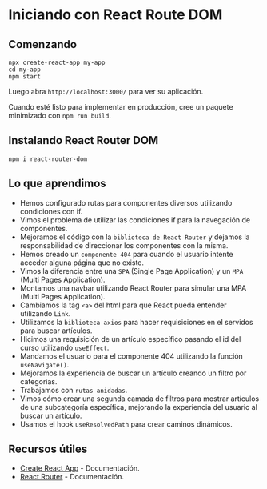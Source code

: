 # Iniciando con React Route DOM

## Comenzando

```
npx create-react-app my-app
cd my-app
npm start
```

Luego abra `http://localhost:3000/` para ver su aplicación.

Cuando esté listo para implementar en producción, cree un paquete minimizado con `npm run build`.

## Instalando React Router DOM

`npm i react-router-dom`

## Lo que aprendimos

- Hemos configurado rutas para componentes diversos utilizando condiciones con if.
- Vimos el problema de utilizar las condiciones if para la navegación de componentes.
- Mejoramos el código con la `biblioteca de React Router` y dejamos la responsabilidad de direccionar los componentes con la misma.
- Hemos creado un `componente 404` para cuando el usuario intente acceder alguna página que no existe.
- Vimos la diferencia entre una `SPA` (Single Page Application) y un `MPA` (Multi Pages Application).
- Montamos una navbar utilizando React Router para simular una MPA (Multi Pages Application).
- Cambiamos la tag `<a>` del html para que React pueda entender utilizando `Link`.
- Utilizamos la `biblioteca axios` para hacer requisiciones en el servidos para buscar artículos.
- Hicimos una requisición de un artículo específico pasando el id del curso utilizando `useEffect`.
- Mandamos el usuario para el componente 404 utilizando la función `useNavigate()`.
- Mejoramos la experiencia de buscar un artículo creando un filtro por categorías.
- Trabajamos con `rutas anidadas`.
- Vimos cómo crear una segunda camada de filtros para mostrar artículos de una subcategoría específica, mejorando la experiencia del usuario al buscar un artículo.
- Usamos el hook `useResolvedPath` para crear caminos dinámicos.

## Recursos útiles

- [Create React App](https://create-react-app.dev) - Documentación.
- [React Router](https://reactrouter.com/en/main) - Documentación.